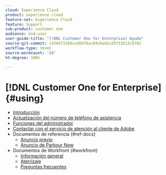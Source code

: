 ```yaml
---
cloud: Experience Cloud
product: experience cloud
feature-set: Experience Cloud
feature: Support
sub-product: customer one
audience: end-user
user-guide-title: "[!DNL Customer One for Enterprise] Ayuda"
source-git-commit: c4264713b8ce26b78ac04c6ad2cd5f33512c6702
workflow-type: tm+mt
source-wordcount: '24'
ht-degree: 100%

---
```



# [!DNL Customer One for Enterprise] {#using}

+ [Introducción](home.md)
+ [Actualización del número de teléfono de asistencia](phone-numbers.md)
+ [Funciones del administrador](admin-roles.md)
+ [Contactar con el servicio de atención al cliente de Adobe](customer-care.md)
+ Documentos de referencia {#ref-docs}
   + [Anuncio previo](intro-customer-support.md)
   + [Anuncio de Parkour Now](parkour-now.md)
+ Documentos de Workfront {#workfront}
   + [Información general](overview.md)
   + [Aterrizaje](landing.md)
   + [Preguntas frecuentes](faq.md)

